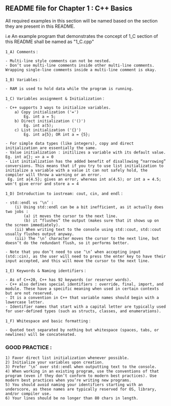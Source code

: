 ## README file for Chapter 1 : C++ Basics

All required examples in this section will be named based on the section they are present in this README.

i.e An example program that demonstrates the concept of 1_C section of this README shall be named as "1_C.cpp"

`1_A) Comments` :

    - Multi-line style comments can not be nested.
    - Don’t use multi-line comments inside other multi-line comments. Wrapping single-line comments inside a multi-line comment is okay.

`1_B) Variables` :

    - RAM is used to hold data while the program is running.

`1_C) Variables assignment & Initialization` :
    
    - C++ supports 3 ways to initialize variables.
        a) Copy initialization ('=')
            Eg. int a = 5;
        b) Direct initialization ('()')
            Eg. int a(5);
        c) List initialization ('{}')
            Eg. int a{5}; OR int a = {5};
            
    - For simple data types (like integers), copy and direct initialization are essentially the same.
    - Value initialization : initilizes a variable with its default value. Eg. int a{}; => a = 0
    - List initialization has the added benefit of disallowing “narrowing” conversions. This means that if you try to use list initialization to initialize a variable with a value it can not safely hold, the compiler will throw a warning or an error.
     Eg. int a{4.5}; gives an error, whereas int a(4.5); or int a = 4.5; won't give error and store a = 4

`1_D) Introduction to iostream: cout, cin, and endl` :

    - std::endl vs ‘\n’ : 
        (i) Using std::endl can be a bit inefficient, as it actually does two jobs : 
            (a) it moves the cursor to the next line.
            (b) it “flushes” the output (makes sure that it shows up on the screen immediately).
        (ii) When writing text to the console using std::cout, std::cout usually flushes output anyway.
        (iii) The ‘\n’ character moves the cursor to the next line, but doesn’t do the redundant flush, so it performs better.

    - Note that you don’t need to use ‘\n’ when accepting input (std::cin), as the user will need to press the enter key to have their input accepted, and this will move the cursor to the next line.

`1_E) Keywords & Naming identifiers` :

    - As of C++20, C++ has 92 keywords (or reserver words).
    - C++ also defines special identifiers : override, final, import, and module. These have a specific meaning when used in certain contexts but are not reserved.
    - It is a convention in C++ that variable names should begin with a lowercase letter.
    - Identifier names that start with a capital letter are typically used for user-defined types (such as structs, classes, and enumerations).

`1_F) Whitespace and basic formatting` :

    - Quoted text separated by nothing but whitespace (spaces, tabs, or newlines) will be concatenated.

### GOOD PRACTICE :
```
1) Favor direct list initialization whenever possible.
2) Initialize your variables upon creation.
3) Prefer ‘\n’ over std::endl when outputting text to the console.
4) When working in an existing program, use the conventions of that program (even if they don’t conform to modern best practices). Use modern best practices when you’re writing new programs.
5) You should avoid naming your identifiers starting with an underscore, as these names are typically reserved for OS, library, and/or compiler use.
6) Your lines should be no longer than 80 chars in length.
